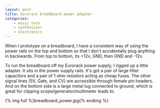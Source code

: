 ```yaml
---
layout: post
title: Eurorack breadboard power adapter
categories:
    - music tech
    - synthesizer
    - electronics
---
```


When I prototype on a breadboard, I have a consistent way of using the power rails on the top and bottom so that I don't accidentally plug anything in backwards. From top to bottom, its +12v, GND, then GND and -12v.

To run the breadboard off my Eurorack power supply, I rigged up a little adapter. It sits in the power supply rails. It's got a pair of large filter capacitors and a pair of 1 ohm resistors acting as cheap fuses. The other signal lines (5V, Gate, and CV) are accessible through female pin headers. And on the bottom side is a large metal lug connected to ground, which is great for clipping scope/generator/multimeter leads to.

{% img full %}breadboard_power.jpg{% endimg %}
